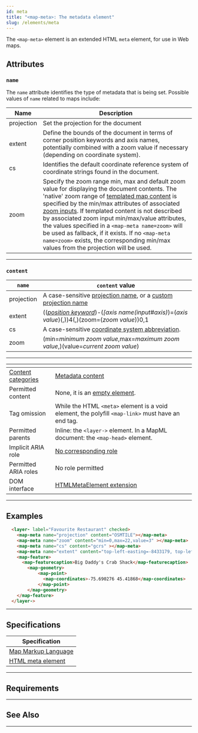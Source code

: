 ```yaml
---
id: meta
title: "<map-meta>: The metadata element"
slug: /elements/meta
---
```


The `<map-meta>` element is an extended HTML `meta` element, for use in Web 
maps.

<!-- demo / example -->


## Attributes

### `name`

The `name` attribute identifies the type of metadata that is being set. Possible
values of `name` related to maps include:

| Name          | Description                                          	  |
|--------------	|--------------------------------------------------------	|
| projection    | Set the projection for the document |
| extent        | Define the bounds of the document in terms of corner position keywords and axis names, potentially combined with a zoom value if necessary (depending on coordinate system). |
| cs            | Identifies the default coordinate reference system of coordinate strings found in the document. |
| zoom          | Specify the zoom range min, max and default zoom value for displaying the document contents. The 'native' zoom range of [templated map content](link#tref) is specified by the min/max attributes of associated [zoom inputs](input#type).  If templated content is not described by associated zoom input min/max/value attributes, the values specified in a `<map-meta name=zoom>` will be used as fallback, if it exists.  If no `<map-meta name=zoom>` exists, the corresponding min/max values from the projection will be used. |

---
### `content`

| `name`          | `content` value                                          	  |
|--------------	|--------------------------------------------------------	|
| projection    | A case-sensitive [projection name](mapml-viewer#projection), or a [custom projection name](../api/custom-projections#details) |
| extent        | \(\(_[position keyword](input#position)_\)-\(_[axis name\(input#axis)_\)=\(_axis value_\)\(,\)\)4\(,\)\(zoom=\(_zoom value_\)\)0,1 |
| cs            | A case-sensitive [coordinate system abbreviation](input#units). |
| zoom          | (min=_minimum zoom value_,max=_maximum zoom value_,)(value=_current zoom value_) |

---

| <!-- -->    | <!-- -->    |
|-------------|-------------|
| [Content categories](https://developer.mozilla.org/en-US/docs/Web/Guide/HTML/Content_categories) | [Metadata content](https://developer.mozilla.org/en-US/docs/Web/Guide/HTML/Content_categories#metadata_content) |
| Permitted content | None, it is an [empty element](https://developer.mozilla.org/en-US/docs/Glossary/Empty_element).  |
| Tag omission | While the HTML `<meta>` element is a void element, the polyfill `<map-link>` must have an end tag. |
| Permitted parents | Inline: the `<layer->` element. In a MapML document: the `<map-head>` element. |
| Implicit ARIA role   | [No corresponding role](https://www.w3.org/TR/html-aria/#dfn-no-corresponding-role) |
| Permitted ARIA roles | No role permitted |
| DOM interface | [HTMLMetaElement extension](api/HTMLMetaElement) |

---

## Examples

```html
  <layer- label="Favourite Restaurant" checked>
    <map-meta name="projection" content="OSMTILE"></map-meta>
    <map-meta name="zoom" content="min=0,max=22,value=3" ></map-meta>
    <map-meta name="cs" content="gcrs" ></map-meta>
    <map-meta name="extent" content="top-left-easting=-8433179, top-left-northing=5689316, bottom-right-easting=-8420968, bottom-right-northing=5683139"></map-meta>
    <map-feature>
      <map-featurecaption>Big Daddy's Crab Shack</map-featurecaption>
        <map-geometry>
            <map-point>
              <map-coordinates>-75.690276 45.41868</map-coordinates>
            </map-point>
        </map-geometry>
    </map-feature>
  </layer->
```

---

## Specifications

| Specification                                                |
|--------------------------------------------------------------|
| [Map Markup Language](https://maps4html.org/MapML/spec/#the-meta-element-0) |
| [HTML meta element](https://html.spec.whatwg.org/multipage/semantics.html#the-meta-element) |
---

## Requirements

---

## See Also

---


